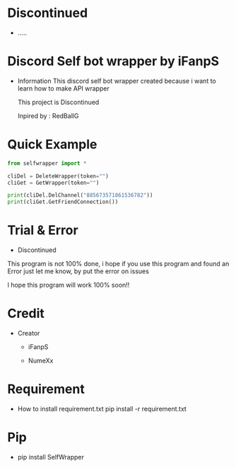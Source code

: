 # Discontinued
- .....

# Discord Self bot wrapper by iFanpS
- Information
    This discord self bot wrapper created because i want to learn how to make API wrapper

    This project is Discontinued
    
    Inpired by : RedBallG

# Quick Example
```Python
from selfwrapper import *

cliDel = DeleteWrapper(token="")
cliGet = GetWrapper(token="")

print(cliDel.DelChannel("885673571861536782"))
print(cliGet.GetFriendConnection())
```

# Trial & Error
- Discontinued

This program is not 100% done, i hope if you use this program and found an Error just let me know, by put the error on issues

I hope this program will work 100% soon!!

# Credit
- Creator 
   - iFanpS
    
   - NumeXx

# Requirement
- How to install requirement.txt
    pip install -r requirement.txt
  
# Pip   
- pip install SelfWrapper
